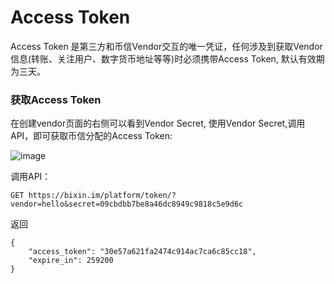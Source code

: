 # Access Token

Access Token 是第三方和币信Vendor交互的唯一凭证，任何涉及到获取Vendor信息(转账、关注用户、数字货币地址等等)时必须携带Access Token, 默认有效期为三天。

### 获取Access Token

在创建vendor页面的右侧可以看到Vendor Secret, 使用Vendor Secret,调用API，即可获取币信分配的Access Token:

![image](https://raw.githubusercontent.com/haobtc/openplatform/master/images/vendor_secret.png)

调用API：

```
GET https://bixin.im/platform/token/?vendor=hello&secret=09cbdbb7be8a46dc8949c9818c5e9d6c
```

返回

```
{
    "access_token": "30e57a621fa2474c914ac7ca6c85cc18",
    "expire_in": 259200
}

```
